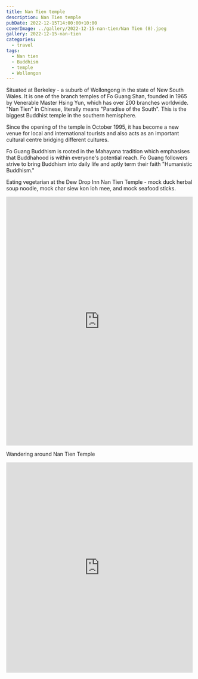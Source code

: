 ```yaml
---
title: Nan Tien temple
description: Nan Tien temple
pubDate: 2022-12-15T14:00:00+10:00
coverImage: ../gallery/2022-12-15-nan-tien/Nan Tien (8).jpeg
gallery: 2022-12-15-nan-tien
categories:
  - travel
tags:
  - Nan tien
  - Buddhism
  - temple
  - Wollongon
---
```


Situated at Berkeley - a suburb of Wollongong in the state of New South Wales. It is one of the branch temples of Fo Guang Shan, founded in 1965 by Venerable Master Hsing Yun, which has over 200 branches worldwide. "Nan Tien" in Chinese, literally means "Paradise of the South". This is the biggest Buddhist temple in the southern hemisphere.

Since the opening of the temple in October 1995, it has become a new venue for local and international tourists and also acts as an important cultural centre bridging different cultures.

Fo Guang Buddhism is rooted in the Mahayana tradition which emphasises that Buddhahood is within everyone's potential reach. Fo Guang followers strive to bring Buddhism into daily life and aptly term their faith "Humanistic Buddhism."

Eating vegetarian at the Dew Drop Inn Nan Tien Temple - mock duck herbal soup noodle, mock char siew kon loh mee, and mock seafood sticks.

<iframe src="https://www.facebook.com/plugins/post.php?href=https%3A%2F%2Fwww.facebook.com%2Fchris1.tham%2Fposts%2Fpfbid0UfQVU7Yb1G113nvvctK1JpRmouw5j1HHsuTFf1HerJuZQ8SV95CYMHnBzF8WmLDFl&show_text=true&width=500" width="500" height="665" style="border:none;overflow:hidden" scrolling="no" frameborder="0" allowfullscreen="true" allow="autoplay; clipboard-write; encrypted-media; picture-in-picture; web-share"></iframe>

Wandering around Nan Tien Temple

<iframe src="https://www.facebook.com/plugins/post.php?href=https%3A%2F%2Fwww.facebook.com%2Fchris1.tham%2Fposts%2Fpfbid0Pcir7jDV8t5Z7aiB6CjUauQHVjVmWtE4uDLxrJVerjByN7VyoRf3uGCxYhkNS16Ll&show_text=true&width=500" width="500" height="562" style="border:none;overflow:hidden" scrolling="no" frameborder="0" allowfullscreen="true" allow="autoplay; clipboard-write; encrypted-media; picture-in-picture; web-share"></iframe>
